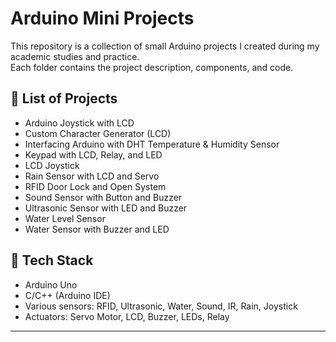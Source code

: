 # Arduino Mini Projects

This repository is a collection of small Arduino projects I created during my academic studies and practice.  
Each folder contains the project description, components, and code.

## 📂 List of Projects
- Arduino Joystick with LCD  
- Custom Character Generator (LCD)  
- Interfacing Arduino with DHT Temperature & Humidity Sensor    
- Keypad with LCD, Relay, and LED 
- LCD Joystick    
- Rain Sensor with LCD and Servo  
- RFID Door Lock and Open System  
- Sound Sensor with Button and Buzzer 
- Ultrasonic Sensor with LED and Buzzer    
- Water Level Sensor 
- Water Sensor with Buzzer and LED 

## 🔧 Tech Stack
- Arduino Uno  
- C/C++ (Arduino IDE)  
- Various sensors: RFID, Ultrasonic, Water, Sound, IR, Rain, Joystick  
- Actuators: Servo Motor, LCD, Buzzer, LEDs, Relay  

---

